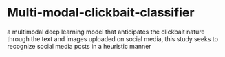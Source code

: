 # Multi-modal-clickbait-classifier
 a multimodal deep learning model that anticipates the clickbait nature through the text and images uploaded on social media, this study seeks to recognize social media posts in a heuristic manner
